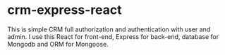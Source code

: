 # crm-express-react
This is simple CRM full authorization and authentication with user and admin. I use this React for front-end, Express for back-end, database for Mongodb and ORM for Mongoose.
